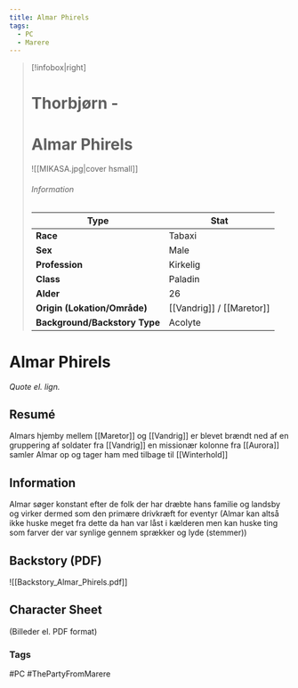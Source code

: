 ```yaml
---
title: Almar Phirels
tags:
  - PC
  - Marere
---
```


> [!infobox|right]
> # Thorbjørn -
> # Almar Phirels
> ![[MIKASA.jpg|cover hsmall]]
> ###### Information
> | Type |  Stat |
> | ---- | ---- |
> | **Race** | Tabaxi |
> | **Sex** | Male |
> | **Profession** | Kirkelig |
> | **Class** | Paladin |
>| **Alder** | 26 |
>| **Origin (Lokation/Område)** | [[Vandrig]] / [[Maretor]] |
>| **Background/Backstory Type** | Acolyte |
# Almar Phirels
*Quote el. lign.*
## Resumé
Almars hjemby mellem [[Maretor]] og [[Vandrig]] er blevet brændt ned af en gruppering af soldater fra [[Vandrig]] en missionær kolonne fra [[Aurora]] samler Almar op og tager ham med tilbage til [[Winterhold]]
## Information
Almar søger konstant efter de folk der har dræbte hans familie og landsby og virker dermed som den primære drivkræft for eventyr
(Almar kan altså ikke huske meget fra dette da han var låst i kælderen men kan huske ting som farver der var synlige gennem sprækker og lyde (stemmer))
## Backstory (PDF)
![[Backstory_Almar_Phirels.pdf]]
## Character Sheet
(Billeder el. PDF format)
### Tags
#PC #ThePartyFromMarere 
